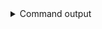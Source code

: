 
<details>
<summary>Command output</summary>

```sh

kafka-topics \
    --bootstrap-server localhost:19092,localhost:19093,localhost:19094 \
    --replication-factor 1 \
    --partitions 1 \
    --create --if-not-exists \
    --topic existingLondonTopic
Created topic existingLondonTopic.

```

</details>
      
